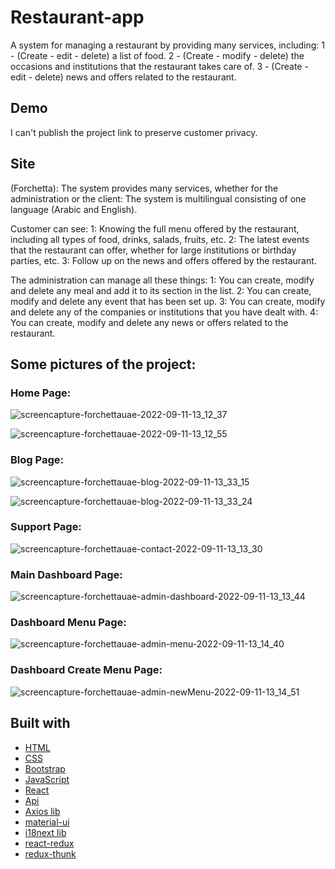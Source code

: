 # Restaurant-app

A system for managing a restaurant by providing many services, including: 1 - (Create - edit - delete) a list of food. 2 - (Create - modify - delete) the occasions and institutions that the restaurant takes care of. 3 - (Create - edit - delete) news and offers related to the restaurant.


## Demo
I can't publish the project link to preserve customer privacy.



## Site
(Forchetta): The system provides many services, whether for the administration or the client:
The system is multilingual consisting of one language (Arabic and English).

Customer can see:
1: Knowing the full menu offered by the restaurant, including all types of food, drinks, salads, fruits, etc.
2: The latest events that the restaurant can offer, whether for large institutions or birthday parties, etc.
3: Follow up on the news and offers offered by the restaurant.

The administration can manage all these things:
1: You can create, modify and delete any meal and add it to its section in the list.
2: You can create, modify and delete any event that has been set up.
3: You can create, modify and delete any of the companies or institutions that you have dealt with.
4: You can create, modify and delete any news or offers related to the restaurant.


## Some pictures of the project:
### Home Page:

![screencapture-forchettauae-2022-09-11-13_12_37](https://user-images.githubusercontent.com/67224257/189524982-725c73ea-f751-4d46-b823-ca745b307e24.png)

![screencapture-forchettauae-2022-09-11-13_12_55](https://user-images.githubusercontent.com/67224257/189525015-45389f36-087d-4763-95b2-ebebf468af64.png)

### Blog Page:

![screencapture-forchettauae-blog-2022-09-11-13_33_15](https://user-images.githubusercontent.com/67224257/189525157-2f48fe8a-d7bc-4b67-b6f1-cc7b76d12413.png)

![screencapture-forchettauae-blog-2022-09-11-13_33_24](https://user-images.githubusercontent.com/67224257/189525168-0e1acf25-d98b-4363-932a-21b376d3a118.png)

### Support Page:

![screencapture-forchettauae-contact-2022-09-11-13_13_30](https://user-images.githubusercontent.com/67224257/189525056-b6c157dc-4c43-4204-9c3a-fd0fe3e2cba4.png)

### Main Dashboard Page:

![screencapture-forchettauae-admin-dashboard-2022-09-11-13_13_44](https://user-images.githubusercontent.com/67224257/189525303-1c2c8626-cfb7-4c11-a3cf-170cc6490822.png)

### Dashboard Menu Page:

![screencapture-forchettauae-admin-menu-2022-09-11-13_14_40](https://user-images.githubusercontent.com/67224257/189525319-01abf47a-4ec9-4ad4-b9bd-5d56c16560df.png)


### Dashboard Create Menu Page:
![screencapture-forchettauae-admin-newMenu-2022-09-11-13_14_51](https://user-images.githubusercontent.com/67224257/189525325-568b5dc7-4a59-41f0-a15e-12296bfc0083.png)




## Built with 

- [HTML](https://html.com/)
- [CSS](https://css-tricks.com/) 
- [Bootstrap](http://getbootstrap.com/)
- [JavaScript](https://www.javascript.com/)
- [React](https://reactjs.org/)
- [Api](http://getbootstrap.com/)
- [Axios lib](https://www.api.org/)
- [material-ui](https://mui.com/)
- [i18next lib](https://www.i18next.com/)
- [react-redux](https://react-redux.js.org/)
- [redux-thunk](https://redux.js.org/usage/writing-logic-thunks)
